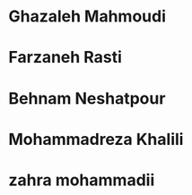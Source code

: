 # Ghazaleh Mahmoudi

# Farzaneh Rasti

# Behnam Neshatpour

# Mohammadreza Khalili

# zahra mohammadii
